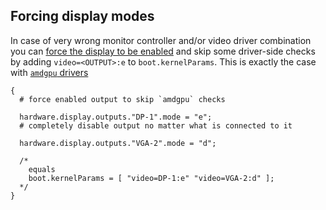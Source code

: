 ## Forcing display modes

In case of very wrong monitor controller and/or video driver combination you can [force the display to be enabled](https://mjmwired.net/kernel/Documentation/fb/modedb.txt#41) and skip some driver-side checks by adding `video=<OUTPUT>:e` to `boot.kernelParams`. This is exactly the case with [`amdgpu` drivers](https://gitlab.freedesktop.org/drm/amd/-/issues/615#note_1987392)

```programlisting
{
  # force enabled output to skip `amdgpu` checks

  hardware.display.outputs."DP-1".mode = "e";
  # completely disable output no matter what is connected to it

  hardware.display.outputs."VGA-2".mode = "d";

  /*
    equals
    boot.kernelParams = [ "video=DP-1:e" "video=VGA-2:d" ];
  */
}
```
